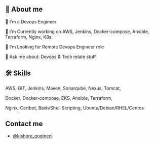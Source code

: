 ## 🚀 About me
🤔  I'm a Devops Engineer

🌱 I'm Currently working on AWS, Jenkins, Docker-compose, Ansible, Terraform, Nginx, K8s

🔭 I'm Looking for Remote Devops Engineer role

💬 Ask me about:  Devops & Tech relate stuff

## 🛠 Skills
AWS, GIT, Jenkins, Maven, Sonarqube, Nexus, Tomcat, 

Docker, Docker-compose, EKS, Ansible, Terraform, 

Nginx, Certbot, Bash/Shell Scripting, Ubuntu/Debian/RHEL/Centos

## Contact me 

- [@kishore_gogineni]([kishoregogineni10@gmail.com](https://mail.google.com/mail/u/0/?view=cm&fs=1&tf=1&to=kishoregogineni10%40gmail.com&cc=&bcc=&su=&body=))
